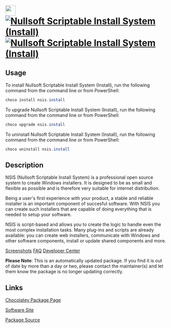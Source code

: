 ﻿# <img src="https://cdn.jsdelivr.net/gh/mkevenaar/chocolatey-packages@047dcebf11a3a9a89dabcbebe2d091111382a619/icons/nsis.png" width="32" height="32"/> [![Nullsoft Scriptable Install System (Install)](https://img.shields.io/chocolatey/v/nsis.install.svg?label=Nullsoft+Scriptable+Install+System+(Install))](https://chocolatey.org/packages/nsis.install) [![Nullsoft Scriptable Install System (Install)](https://img.shields.io/chocolatey/dt/nsis.install.svg)](https://chocolatey.org/packages/nsis.install)

## Usage

To install Nullsoft Scriptable Install System (Install), run the following command from the command line or from PowerShell:

```powershell
choco install nsis.install
```

To upgrade Nullsoft Scriptable Install System (Install), run the following command from the command line or from PowerShell:

```powershell
choco upgrade nsis.install
```

To uninstall Nullsoft Scriptable Install System (Install), run the following command from the command line or from PowerShell:

```powershell
choco uninstall nsis.install
```

## Description


NSIS (Nullsoft Scriptable Install System) is a professional open source system to create Windows installers. It is designed to be as small and flexible as possible and is therefore very suitable for internet distribution.

Being a user's first experience with your product, a stable and reliable installer is an important component of succesful software. With NSIS you can create such installers that are capable of doing everything that is needed to setup your software.

NSIS is script-based and allows you to create the logic to handle even the most complex installation tasks. Many plug-ins and scripts are already available: you can create web installers, communicate with Windows and other software components, install or update shared components and more.

[Screenshots](http://nsis.sourceforge.net/Screenshots)
[FAQ](http://nsis.sourceforge.net/FAQ)
[Developer Center](http://nsis.sourceforge.net/Developer_Center)

**Please Note**: This is an automatically updated package. If you find it is
out of date by more than a day or two, please contact the maintainer(s) and
let them know the package is no longer updating correctly.


## Links

[Chocolatey Package Page](https://chocolatey.org/packages/nsis.install)

[Software Site](http://nsis.sourceforge.net/)

[Package Source](https://github.com/mkevenaar/chocolatey-packages/tree/master/automatic/nsis.install)

